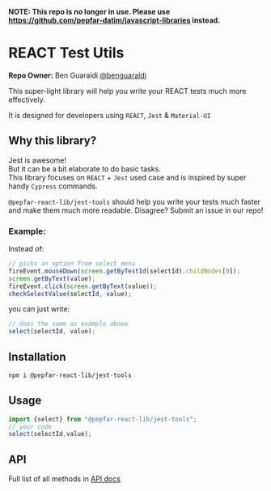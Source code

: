 **NOTE: This repo is no longer in use.  Please use https://github.com/pepfar-datim/javascript-libraries instead.**

# REACT Test Utils
**Repo Owner:** Ben Guaraldi [@benguaraldi](https://github.com/benguaraldi)

This super-light library will help you write your REACT tests much more effectively.

It is designed for developers using `REACT`, `Jest` & `Material-UI`

## Why this library?
Jest is awesome!  
But it can be a bit elaborate to do basic tasks.  
This library focuses on `REACT` + `Jest` used case and is inspired by super handy `Cypress` commands.

`@pepfar-react-lib/jest-tools` should help you write your tests much faster and make them much more readable. Disagree? Submit an issue in our repo!

### Example:

Instead of: 
```javascript
// picks an option from select menu
fireEvent.mouseDown(screen.getByTestId(selectId).childNodes[0]);
screen.getByText(value);
fireEvent.click(screen.getByText(value));
checkSelectValue(selectId, value);
```

you can just write:
```javascript
// does the same as example above
select(selectId, value);
```

## Installation
```bash
npm i @pepfar-react-lib/jest-tools
```

## Usage
```javascript
import {select} from "@pepfar-react-lib/jest-tools";
// your code
select(selectId,value);
```

## API
Full list of all methods in [API docs](./docs/modules.md)
